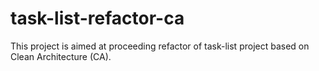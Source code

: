 # task-list-refactor-ca
This project is aimed at proceeding refactor of task-list project based on Clean Architecture (CA).
